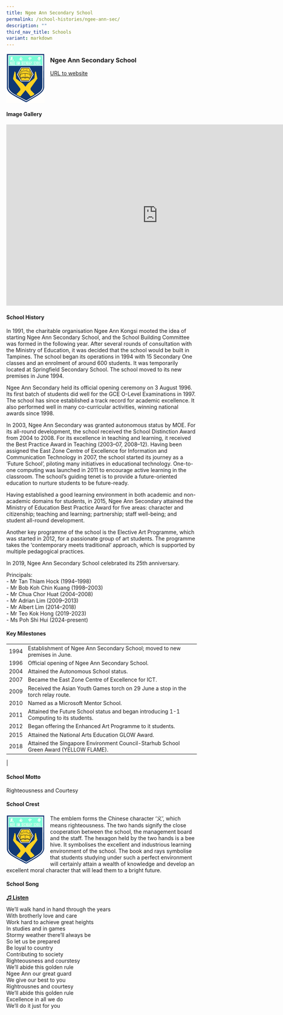 ```yaml
---
title: Ngee Ann Secondary School
permalink: /school-histories/ngee-ann-sec/
description: ""
third_nav_title: Schools
variant: markdown
---
```

<img align="left" style="width:20%;margin-right:15px;" src="/images/ngeeannsec1.jpg">

### **Ngee Ann Secondary School**
[URL to website](https://ngeeannsec.moe.edu.sg/)

<br clear="left">

#### **Image Gallery**
<iframe src="https://docs.google.com/presentation/d/e/2PACX-1vQ_jf4QVFjoAfAB29KAZ8zBUW9YG9eCWMm1-JR7G7fk4WP74JH8zPsSeQxs6cExU2ekKIx4t2sPkA2f/embed?start=false&amp;loop=true&amp;delayms=5000" frameborder="0" width="800" height="479" allowfullscreen="true"></iframe>



#### **School History**
In 1991, the charitable organisation Ngee Ann Kongsi mooted the idea of starting Ngee Ann Secondary School, and the School Building Committee was formed in the following year. After several rounds of consultation with the Ministry of Education, it was decided that the school would be built in Tampines. The school began its operations in 1994 with 15 Secondary One classes and an enrolment of around 600 students. It was temporarily located at Springfield Secondary School. The school moved to its new premises in June 1994.

Ngee Ann Secondary held its official opening ceremony on 3 August 1996. Its first batch of students did well for the GCE O-Level Examinations in 1997. The school has since established a track record for academic excellence. It also performed well in many co-curricular activities, winning national awards since 1998.

In 2003, Ngee Ann Secondary was granted autonomous status by MOE. For its all-round development, the school received the School Distinction Award from 2004 to 2008. For its excellence in teaching and learning, it received the Best Practice Award in Teaching (2003–07, 2008–12). Having been assigned the East Zone Centre of Excellence for Information and Communication Technology in 2007, the school started its journey as a ‘Future School’, piloting many initiatives in educational technology. One-to-one computing was launched in 2011 to encourage active learning in the classroom. The school’s guiding tenet is to provide a future-oriented education to nurture students to be future-ready.

Having established a good learning environment in both academic and non-academic domains for students, in 2015, Ngee Ann Secondary attained the Ministry of Education Best Practice Award for five areas: character and citizenship; teaching and learning; partnership; staff well-being; and student all-round development.

Another key programme of the school is the Elective Art Programme, which was started in 2012, for a passionate group of art students. The programme takes the ‘contemporary meets traditional’ approach, which is supported by multiple pedagogical practices.

In 2019, Ngee Ann Secondary School celebrated its 25th anniversary.

Principals:<br>
\- Mr Tan Thiam Hock (1994–1998)<br>
\- Mr Bob Koh Chin Kuang (1998–2003)<br>
\- Mr Chua Chor Huat (2004–2008)<br>
\- Mr Adrian Lim (2009–2013)<br>
\- Mr Albert Lim (2014–2018)<br>
\- Mr Teo Kok Hong (2019-2023)<br>
\- Ms Poh Shi Hui (2024-present)

#### **Key Milestones**

|  |  |
|:---:|---|
| 1994 | Establishment of Ngee Ann Secondary School; moved to new premises in June. |
| 1996 | Official opening of Ngee Ann Secondary School. |
| 2004 | Attained the Autonomous School status. |
| 2007 | Became the East Zone Centre of Excellence for ICT. |
| 2009 | Received the Asian Youth Games torch on 29 June a stop in the torch relay route. |
| 2010 | Named as a Microsoft Mentor School. |
| 2011 | Attained the Future School status and began introducing 1-1 Computing to its students. |
| 2012 | Began offering the Enhanced Art Programme to it students. |
| 2015 | Attained the National Arts Education GLOW Award. |
| 2018 | Attained the Singapore Environment Council-Starhub School Green Award (YELLOW FLAME). |
|

#### **School Motto**
Righteousness and Courtesy

#### **School Crest**
<img align="left" style="width:20%;margin-right:15px;" src="/images/ngeeannsec1.jpg">

The emblem forms the Chinese character ‘义’, which means righteousness. The two hands signify the close cooperation between the school, the management board and the staff. The hexagon held by the two hands is a bee hive. It symbolises the excellent and industrious learning environment of the school. The book and rays symbolise that students studying under such a perfect environment will certainly attain a wealth of knowledge and develop an excellent moral character that will lead them to a bright future.

#### **School Song**
<a target="\_blank" href="https://drive.google.com/file/d/1hrbqKXr7v3iFkORU_XRnJkl54gG-IYcq/view?usp=share_link">**♫ Listen**</a>

We’ll walk hand in hand through the years<br>
With brotherly love and care<br>
Work hard to achieve great heights<br>
In studies and in games<br>
Stormy weather there’ll always be<br>
So let us be prepared<br>
Be loyal to country<br>
Contributing to society<br>
Righteousness and courstesy<br>
We’ll abide this golden rule<br>
Ngee Ann our great guard<br>
We give our best to you<br>
Rightrousnes and courtesy<br>
We’ll abide this golden rule<br>
Excellence in all we do<br>
We’ll do it just for you